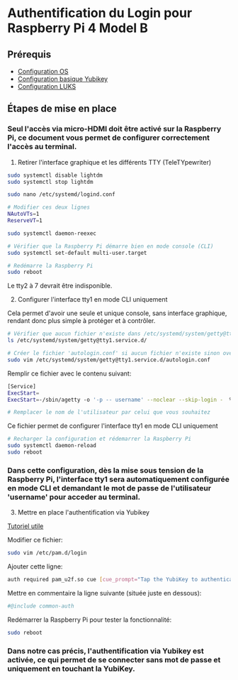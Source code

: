 # Authentification du Login pour Raspberry Pi 4 Model B 

## Prérequis

* [Configuration OS](1_configuration_os.md)
* [Configuration basique Yubikey](2_yubikey_basic_configuration.md)
* [Configuration LUKS](3_configuration_luks.md)

## Étapes de mise en place


### Seul l'accès via micro-HDMI doit être activé sur la Raspberry Pi, ce document vous permet de configurer correctement l'accès au terminal.

1. Retirer l'interface graphique et les différents TTY (TeleTYpewriter)

```bash
sudo systemctl disable lightdm
sudo systemctl stop lightdm

sudo nano /etc/systemd/logind.conf

# Modifier ces deux lignes
NAutoVTs=1
ReserveVT=1

sudo systemctl daemon-reexec

# Vérifier que la Raspberry Pi démarre bien en mode console (CLI)
sudo systemctl set-default multi-user.target

# Redémarre la Raspberry Pi
sudo reboot
```

Le tty2 à 7 devrait être indisponible.

2. Configurer l'interface tty1 en mode CLI uniquement

Cela permet d'avoir une seule et unique console, sans interface graphique, rendant donc plus simple à protéger et à contrôler.

```bash
# Vérifier que aucun fichier n'existe dans /etc/systemd/system/getty@tty1.service.d/
ls /etc/systemd/system/getty@tty1.service.d/

# Créer le fichier 'autologin.conf' si aucun fichier n'existe sinon override le ficher existant
sudo vim /etc/systemd/system/getty@tty1.service.d/autologin.conf
```

Remplir ce fichier avec le contenu suivant:
```bash
[Service]
ExecStart=
ExecStart=-/sbin/agetty -o '-p -- username' --noclear --skip-login -  %I $TERM

# Remplacer le nom de l'utilisateur par celui que vous souhaitez
```

Ce fichier permet de configurer l'interface tty1 en mode CLI uniquement

```bash
# Recharger la configuration et rédemarrer la Raspberry Pi
sudo systemctl daemon-reload
sudo reboot
```

### Dans cette configuration, dès la mise sous tension de la Raspberry Pi, l'interface tty1 sera automatiquement configurée en mode CLI et demandant le mot de passe de l'utilisateur 'username' pour acceder au terminal.


3. Mettre en place l'authentification via Yubikey

[Tutoriel utile](https://sysadmin102.com/2023/07/enable-2-factor-authentication-2fa-or-passwordless-on-kali-linux-with-the-yubikey/)

Modifier ce fichier:

```bash
sudo vim /etc/pam.d/login 
```

Ajouter cette ligne:

```bash
auth required pam_u2f.so cue [cue_prompt="Tap the YubiKey to authenticate"]
```

Mettre en commentaire la ligne suivante (située juste en dessous): 

```bash
#@include common-auth
```

Redémarrer la Raspberry Pi pour tester la fonctionnalité:
```bash
sudo reboot
```

### Dans notre cas précis, l'authentification via Yubikey est activée, ce qui permet de se connecter sans mot de passe et uniquement en touchant la YubiKey. 








